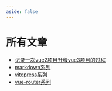```yaml
---
aside: false
---
```


# 所有文章

- [记录一次vue2项目升级vue3项目的过程](https://juejin.cn/post/7246940748167643196)
- [markdown系列](/markdown/markdown-demo.md)
- [vitepress系列](/vitepress/index.md)
- [vue-router系列](/vue-router/vue-router.md)

